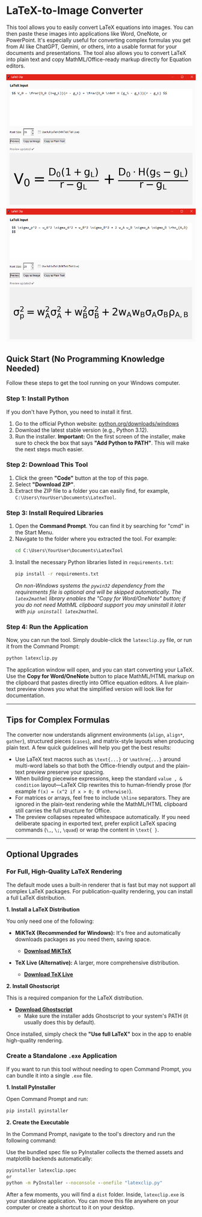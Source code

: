 # LaTeX-to-Image Converter

This tool allows you to easily convert LaTeX equations into images. You can then paste these images into applications like Word, OneNote, or PowerPoint. It's especially useful for converting complex formulas you get from AI like ChatGPT, Gemini, or others, into a usable format for your documents and presentations. The tool also allows you to convert LaTeX into plain text and copy MathML/Office-ready markup directly for Equation editors.

![Screenshot 1](Screenshots/1.png)
![Screenshot 2](Screenshots/2.png)

## Quick Start (No Programming Knowledge Needed)

Follow these steps to get the tool running on your Windows computer.

### Step 1: Install Python

If you don't have Python, you need to install it first.

1.  Go to the official Python website: [python.org/downloads/windows](https://www.python.org/downloads/windows/)
2.  Download the latest stable version (e.g., Python 3.12).
3.  Run the installer. **Important:** On the first screen of the installer, make sure to check the box that says **"Add Python to PATH"**. This will make the next steps much easier.

### Step 2: Download This Tool

1.  Click the green **"Code"** button at the top of this page.
2.  Select **"Download ZIP"**.
3.  Extract the ZIP file to a folder you can easily find, for example, `C:\Users\YourUser\Documents\LatexTool`.

### Step 3: Install Required Libraries

1.  Open the **Command Prompt**. You can find it by searching for "cmd" in the Start Menu.
2.  Navigate to the folder where you extracted the tool. For example:
    ```cmd
    cd C:\Users\YourUser\Documents\LatexTool
    ```
3.  Install the necessary Python libraries listed in `requirements.txt`:
    ```cmd
    pip install -r requirements.txt
    ```
    *On non-Windows systems the `pywin32` dependency from the requirements file
    is optional and will be skipped automatically. The `latex2mathml` library
    enables the "Copy for Word/OneNote" button; if you do not need MathML
    clipboard support you may uninstall it later with `pip uninstall
    latex2mathml`.*

### Step 4: Run the Application

Now, you can run the tool. Simply double-click the `latexclip.py` file, or run it from the Command Prompt:

```cmd
python latexclip.py
```

The application window will open, and you can start converting your LaTeX. Use the **Copy for Word/OneNote** button to place MathML/HTML markup on the clipboard that pastes directly into Office equation editors. A live plain-text preview shows you what the simplified version will look like for documentation.

---

## Tips for Complex Formulas

The converter now understands alignment environments (`align`, `align*`, `gather`), structured pieces (`cases`), and matrix-style layouts when producing plain text. A few quick guidelines will help you get the best results:

* Use LaTeX text macros such as `\text{...}` or `\mathrm{...}` around multi-word labels so that both the Office-friendly output and the plain-text preview preserve your spacing.
* When building piecewise expressions, keep the standard `value , & condition` layout—LaTeX Clip rewrites this to human-friendly prose (for example `f(x) = (x^2 if x > 0; 0 otherwise)`).
* For matrices or arrays, feel free to include `\hline` separators. They are ignored in the plain-text rendering while the MathML/HTML clipboard still carries the full structure for Office.
* The preview collapses repeated whitespace automatically. If you need deliberate spacing in exported text, prefer explicit LaTeX spacing commands (`\,`, `\;`, `\quad`) or wrap the content in `\text{ }`.

---

## Optional Upgrades

### For Full, High-Quality LaTeX Rendering

The default mode uses a built-in renderer that is fast but may not support all complex LaTeX packages. For publication-quality rendering, you can install a full LaTeX distribution.

**1. Install a LaTeX Distribution**

You only need one of the following:

*   **MiKTeX (Recommended for Windows):** It's free and automatically downloads packages as you need them, saving space.
    *   [**Download MiKTeX**](https://miktex.org/download)

*   **TeX Live (Alternative):** A larger, more comprehensive distribution.
    *   [**Download TeX Live**](https://www.tug.org/texlive/acquire-netinstall.html)

**2. Install Ghostscript**

This is a required companion for the LaTeX distribution.

*   [**Download Ghostscript**](https://ghostscript.com/releases/gsdnld.html)
    *   Make sure the installer adds Ghostscript to your system's PATH (it usually does this by default).

Once installed, simply check the **"Use full LaTeX"** box in the app to enable high-quality rendering.

### Create a Standalone `.exe` Application

If you want to run this tool without needing to open Command Prompt, you can bundle it into a single `.exe` file.

**1. Install PyInstaller**

Open Command Prompt and run:

```cmd
pip install pyinstaller
```

**2. Create the Executable**

In the Command Prompt, navigate to the tool's directory and run the following command:

Use the bundled spec file so PyInstaller collects the themed assets and
matplotlib backends automatically:

```cmd
pyinstaller latexclip.spec
or
python -m PyInstaller --noconsole --onefile "latexclip.py"
```

After a few moments, you will find a `dist` folder. Inside, `latexclip.exe` is your standalone application. You can move this file anywhere on your computer or create a shortcut to it on your desktop.
